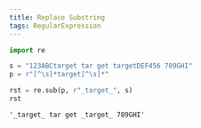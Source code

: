```yaml
---
title: Replace Substring
tags: RegularExpression
---
```


<!--more-->

```python
import re

s = "123ABCtarget tar get targetDEF456 789GHI"
p = r"[^\s]*target[^\s]*"

rst = re.sub(p, r"_target_", s)
rst
```




    '_target_ tar get _target_ 789GHI'

